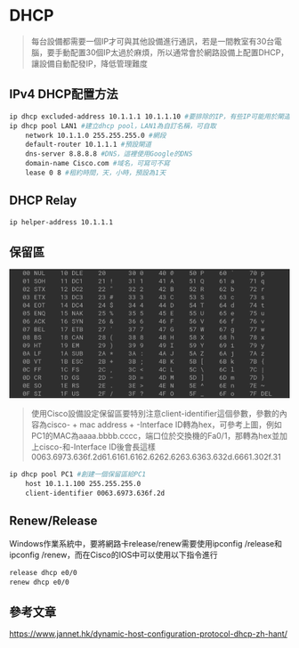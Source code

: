 # DHCP #

>每台設備都需要一個IP才可與其他設備進行通訊，若是一間教室有30台電腦，要手動配置30個IP太過於麻煩，所以通常會於網路設備上配置DHCP，讓設備自動配發IP，降低管理難度

## IPv4 DHCP配置方法 ##

```bash
ip dhcp excluded-address 10.1.1.1 10.1.1.10 #要排除的IP，有些IP可能用於閘道或者其餘用途需保留避免IP衝突
ip dhcp pool LAN1 #建立dhcp pool，LAN1為自訂名稱，可自取
    network 10.1.1.0 255.255.255.0 #網段
    default-router 10.1.1.1 #預設閘道
    dns-server 8.8.8.8 #DNS，這裡使用Google的DNS
    domain-name Cisco.com #域名，可寫可不寫
    lease 0 8 #租約時間，天，小時，預設為1天
```

## DHCP Relay ##

```bash
ip helper-address 10.1.1.1 
```

## 保留區 ##

![](hex.png)

>使用Cisco設備設定保留區要特別注意client-identifier這個參數，參數的內容為cisco- + mac address + -Interface ID轉為hex，可參考上圖，例如PC1的MAC為aaaa.bbbb.cccc，端口位於交換機的Fa0/1，那轉為hex並加上cisco-和-Interface ID後會長這樣0063.6973.636f.2d61.6161.6162.6262.6263.6363.632d.6661.302f.31


```bash
ip dhcp pool PC1 #創建一個保留區給PC1
    host 10.1.1.100 255.255.255.0 
    client-identifier 0063.6973.636f.2d 
```


## Renew/Release ##

Windows作業系統中，要將網路卡release/renew需要使用ipconfig /release和ipconfig /renew，而在Cisco的IOS中可以使用以下指令進行

```bash
release dhcp e0/0
renew dhcp e0/0
```

## 參考文章 ##

https://www.jannet.hk/dynamic-host-configuration-protocol-dhcp-zh-hant/


